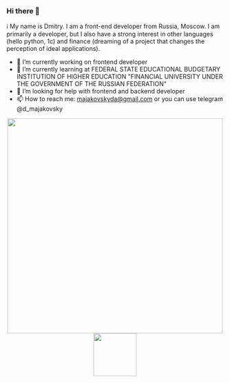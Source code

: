 ### Hi there 👋
ℹ️ My name is Dmitry. I am a front-end developer from Russia, Moscow. I am primarily a developer, but I also have a strong interest in other languages ​​(hello python, 1c) and finance (dreaming of a project that changes the perception of ideal applications).


- 🔭 I’m currently working on frontend developer
- 🌱 I’m currently learning at FEDERAL STATE EDUCATIONAL BUDGETARY INSTITUTION OF HIGHER EDUCATION "FINANCIAL UNIVERSITY UNDER THE GOVERNMENT OF THE RUSSIAN FEDERATION"
- 🤔 I’m looking for help with frontend and backend developer
- 📫 How to reach me: majakovskyda@gmail.com or you can use telegram @d_majakovsky 


<div id="header" align="center">
  <img src="https://media.giphy.com/media/qgQUggAC3Pfv687qPC/giphy.gif" width="500"/>
</div>



<div id="header" align="center">
  <img src="https://media.giphy.com/media/M9gbBd9nbDrOTu1Mqx/giphy.gif" width="100"/>
</div>
